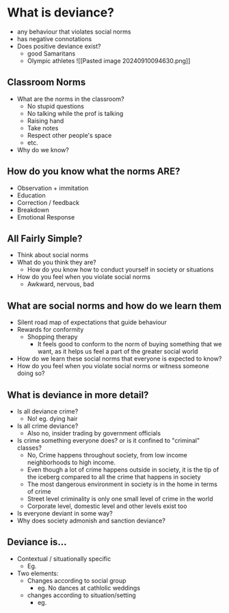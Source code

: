 # What is deviance?
- any behaviour that violates social norms
- has negative connotations
- Does positive deviance exist?
	- good Samaritans
	- Olympic athletes
![[Pasted image 20240910094630.png]]
## Classroom Norms
- What are the norms in the classroom?
	- No stupid questions
	- No talking while the prof is talking
	- Raising hand
	- Take notes
	- Respect other people's space
	- etc.
- Why do we know?
## How do you know what the norms ARE?
- Observation + immitation
- Education
- Correction / feedback
- Breakdown
- Emotional Response
## All Fairly Simple?
- Think about social norms
- What do you think they are?
	- How do you know how to conduct yourself in society or situations
- How do you feel when you violate social norms
	- Awkward, nervous, bad
## What are social norms and how do we learn them
- Silent road map of expectations that guide behaviour
- Rewards for conformity
	- Shopping therapy
		- It feels good to conform to the norm of buying something that we want, as it helps us feel a part of the greater social world
- How do we learn these social norms that everyone is expected to know?
- How do you feel when you violate social norms or witness someone doing so?
## What is deviance in more detail?
- Is all deviance crime?
	- No! eg. dying hair
- Is all crime deviance?
	- Also no, insider trading by government officials
- Is crime something everyone does? or is it confined to "criminal" classes?
	- No, Crime happens throughout society, from low income neighborhoods to high income.
	- Even though a lot of crime happens outside in society, it is the tip of the iceberg compared to all the crime that happens in society
	- The most dangerous environment in society is in the home in terms of crime
	- Street level criminality is only one small level of crime in the world
	- Corporate level, domestic level and other levels exist too
- Is everyone deviant in some way?
- Why does society admonish and sanction deviance?
## Deviance is...
- Contextual / situationally specific
	- Eg. 
- Two elements:
	- Changes according to social group
		- eg. No dances at cathlolic weddings
	- changes according to situation/setting
		- eg.